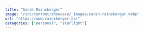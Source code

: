 ```yaml
---
title: "Sarah Rainsberger"
image: "/src/content/showcase/_images/sarah-rainsberger.webp"
url: "https://www.rainsberger.ca/"
categories: ["personal", "starlight"]
---
```

